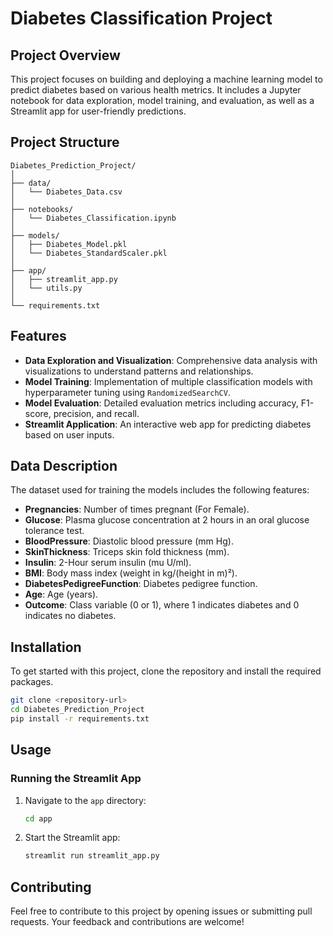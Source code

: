 # Diabetes Classification Project

## Project Overview

This project focuses on building and deploying a machine learning model to predict diabetes based on various health metrics. It includes a Jupyter notebook for data exploration, model training, and evaluation, as well as a Streamlit app for user-friendly predictions.

## Project Structure

```
Diabetes_Prediction_Project/
│
├── data/
│   └── Diabetes_Data.csv
│
├── notebooks/
│   └── Diabetes_Classification.ipynb
│
├── models/
│   ├── Diabetes_Model.pkl
│   └── Diabetes_StandardScaler.pkl
│
├── app/
│   ├── streamlit_app.py
│   └── utils.py
│
└── requirements.txt
```

## Features

- **Data Exploration and Visualization**: Comprehensive data analysis with visualizations to understand patterns and relationships.
- **Model Training**: Implementation of multiple classification models with hyperparameter tuning using `RandomizedSearchCV`.
- **Model Evaluation**: Detailed evaluation metrics including accuracy, F1-score, precision, and recall.
- **Streamlit Application**: An interactive web app for predicting diabetes based on user inputs.

## Data Description

The dataset used for training the models includes the following features:

- **Pregnancies**: Number of times pregnant (For Female).
- **Glucose**: Plasma glucose concentration at 2 hours in an oral glucose tolerance test.
- **BloodPressure**: Diastolic blood pressure (mm Hg).
- **SkinThickness**: Triceps skin fold thickness (mm).
- **Insulin**: 2-Hour serum insulin (mu U/ml).
- **BMI**: Body mass index (weight in kg/(height in m)²).
- **DiabetesPedigreeFunction**: Diabetes pedigree function.
- **Age**: Age (years).
- **Outcome**: Class variable (0 or 1), where 1 indicates diabetes and 0 indicates no diabetes.

## Installation

To get started with this project, clone the repository and install the required packages.

```bash
git clone <repository-url>
cd Diabetes_Prediction_Project
pip install -r requirements.txt
```

## Usage

### Running the Streamlit App

1. Navigate to the `app` directory:
    ```bash
    cd app
    ```
2. Start the Streamlit app:
    ```bash
    streamlit run streamlit_app.py
    ```

## Contributing

Feel free to contribute to this project by opening issues or submitting pull requests. Your feedback and contributions are welcome!